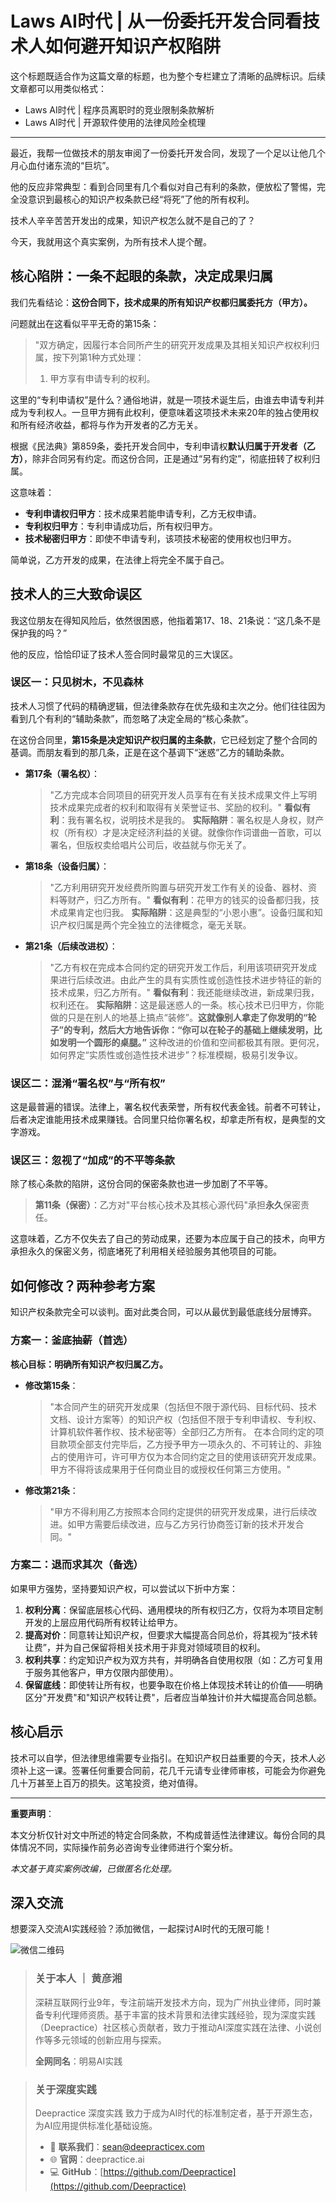 # Laws AI时代 | 从一份委托开发合同看技术人如何避开知识产权陷阱

这个标题既适合作为这篇文章的标题，也为整个专栏建立了清晰的品牌标识。后续文章都可以用类似格式：

- Laws AI时代 | 程序员离职时的竞业限制条款解析
- Laws AI时代 | 开源软件使用的法律风险全梳理

---

最近，我帮一位做技术的朋友审阅了一份委托开发合同，发现了一个足以让他几个月心血付诸东流的“巨坑”。

他的反应非常典型：看到合同里有几个看似对自己有利的条款，便放松了警惕，完全没意识到最核心的知识产权条款已经“将死”了他的所有权利。

技术人辛辛苦苦开发出的成果，知识产权怎么就不是自己的了？

今天，我就用这个真实案例，为所有技术人提个醒。

## 核心陷阱：一条不起眼的条款，决定成果归属

我们先看结论：**这份合同下，技术成果的所有知识产权都归属委托方（甲方）。**

问题就出在这看似平平无奇的第15条：

> "双方确定，因履行本合同所产生的研究开发成果及其相关知识产权权利归属，按下列第1种方式处理：
> 1. 甲方享有申请专利的权利。

这里的“专利申请权”是什么？通俗地讲，就是一项技术诞生后，由谁去申请专利并成为专利权人。一旦甲方拥有此权利，便意味着这项技术未来20年的独占使用权和所有经济收益，都将与作为开发者的乙方无关。

根据《民法典》第859条，委托开发合同中，专利申请权**默认归属于开发者（乙方）**，除非合同另有约定。而这份合同，正是通过“另有约定”，彻底扭转了权利归属。

这意味着：
* **专利申请权归甲方**：技术成果若能申请专利，乙方无权申请。
* **专利权归甲方**：专利申请成功后，所有权归甲方。
* **技术秘密归甲方**：即使不申请专利，该项技术秘密的使用权也归甲方。

简单说，乙方开发的成果，在法律上将完全不属于自己。

## 技术人的三大致命误区

我这位朋友在得知风险后，依然很困惑，他指着第17、18、21条说：“这几条不是保护我的吗？”

他的反应，恰恰印证了技术人签合同时最常见的三大误区。

### 误区一：只见树木，不见森林

技术人习惯了代码的精确逻辑，但法律条款存在优先级和主次之分。他们往往因为看到几个有利的“辅助条款”，而忽略了决定全局的“核心条款”。

在这份合同里，**第15条是决定知识产权归属的主条款**，它已经划定了整个合同的基调。而朋友看到的那几条，正是在这个基调下“迷惑”乙方的辅助条款。

* **第17条（署名权）**：
    > "乙方完成本合同项目的研究开发人员享有在有关技术成果文件上写明技术成果完成者的权利和取得有关荣誉证书、奖励的权利。"
    **看似有利**：我有署名权，说明技术是我的。
    **实际陷阱**：署名权是人身权，财产权（所有权）才是决定经济利益的关键。就像你作词谱曲一首歌，可以署名，但版权卖给唱片公司后，收益就与你无关了。

* **第18条（设备归属）**：
    > "乙方利用研究开发经费所购置与研究开发工作有关的设备、器材、资料等财产，归乙方所有。"
    **看似有利**：花甲方的钱买的设备都归我，技术成果肯定也归我。
    **实际陷阱**：这是典型的“小恩小惠”。设备归属和知识产权归属是两个完全独立的法律概念，毫无关联。

* **第21条（后续改进权）**：
    > "乙方有权在完成本合同约定的研究开发工作后，利用该项研究开发成果进行后续改进。由此产生的具有实质性或创造性技术进步特征的新的技术成果，归乙方所有。"
    **看似有利**：我还能继续改进，新成果归我，权利还在。
    **实际陷阱**：这是最迷惑人的一条。核心技术已归甲方，你能做的只是在别人的地基上搞点“装修”。**这就像别人拿走了你发明的“轮子”的专利，然后大方地告诉你：“你可以在轮子的基础上继续发明，比如发明一个圆形的桌腿。”** 这种改进的价值和空间都极其有限。更何况，如何界定“实质性或创造性技术进步”？标准模糊，极易引发争议。

### 误区二：混淆“署名权”与“所有权”

这是最普遍的错误。法律上，署名权代表荣誉，所有权代表金钱。前者不可转让，后者决定谁能用技术成果赚钱。合同里只给你署名权，却拿走所有权，是典型的文字游戏。

### 误区三：忽视了“加成”的不平等条款

除了核心条款的陷阱，这份合同的保密条款也进一步加剧了不平等。

> **第11条（保密）**：乙方对"平台核心技术及其核心源代码"承担**永久**保密责任。

这意味着，乙方不仅失去了自己的劳动成果，还要为本应属于自己的技术，向甲方承担永久的保密义务，彻底堵死了利用相关经验服务其他项目的可能。

## 如何修改？两种参考方案

知识产权条款完全可以谈判。面对此类合同，可以从最优到最低底线分层博弈。

### 方案一：釜底抽薪（首选）

**核心目标：明确所有知识产权归属乙方。**

* **修改第15条**：
    > "本合同产生的研究开发成果（包括但不限于源代码、目标代码、技术文档、设计方案等）的知识产权（包括但不限于专利申请权、专利权、计算机软件著作权、技术秘密等）全部归乙方所有。
    > 在本合同约定的项目款项全部支付完毕后，乙方授予甲方一项永久的、不可转让的、非独占的使用许可，许可甲方仅为本合同约定之目的使用该研究开发成果。甲方不得将该成果用于任何商业目的或授权任何第三方使用。"


* **修改第21条**：
    > "甲方不得利用乙方按照本合同约定提供的研究开发成果，进行后续改进。如甲方需要后续改进，应与乙方另行协商签订新的技术开发合同。"

### 方案二：退而求其次（备选）

如果甲方强势，坚持要知识产权，可以尝试以下折中方案：

1.  **权利分离**：保留底层核心代码、通用模块的所有权归乙方，仅将为本项目定制开发的上层应用代码所有权转让给甲方。
2.  **提高对价**：同意转让知识产权，但要求大幅提高合同总价，将其视为“技术转让费”，并为自己保留将相关技术用于非竞对领域项目的权利。
3.  **权利共享**：约定知识产权为双方共有，并明确各自使用权限（如：乙方可复用于服务其他客户，甲方仅限内部使用）。
4.  **保留底线**：即使转让所有权，也要争取在价格上体现技术转让的价值——明确区分"开发费"和"知识产权转让费"，后者应当单独计价并大幅提高合同总额。

## 核心启示

技术可以自学，但法律思维需要专业指引。在知识产权日益重要的今天，技术人必须补上这一课。签署任何重要合同前，花几千元请专业律师审核，可能会为你避免几十万甚至上百万的损失。这笔投资，绝对值得。

---

**重要声明**：

本文分析仅针对文中所述的特定合同条款，不构成普适性法律建议。每份合同的具体情况不同，实际操作前务必咨询专业律师进行个案分析。

*本文基于真实案例改编，已做匿名化处理。*

## 深入交流

想要深入交流AI实践经验？添加微信，一起探讨AI时代的无限可能！

![微信二维码](assets/二维码.jpg)

> ### 关于本人 ｜ 黄彦湘
> 深耕互联网行业9年，专注前端开发技术方向，现为广州执业律师，同时兼备专利代理师资质。基于丰富的技术背景和法律实践经验，现为深度实践（Deepractice）社区核心贡献者，致力于推动AI深度实践在法律、小说创作等多元领域的创新应用与探索。
>
> **全网同名**：明易AI实践

> ### 关于深度实践
> Deepractice 深度实践 致力于成为AI时代的标准制定者，基于开源生态，为AI应用提供标准化基础设施。
> * 📧 **联系我们**：sean@deepracticex.com
> * 🌐 **官网**：deepractice.ai
> * 💻 **GitHub**：[https://github.com/Deepractice](https://github.com/Deepractice)
